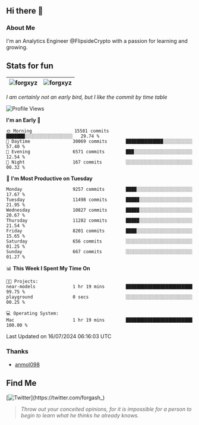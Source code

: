 ## Hi there 👋

### About Me

I'm an Analytics Engineer @FlipsideCrypto with a passion for learning and growing.
  
## Stats for fun

| <img align="center" src="https://github-readme-streak-stats.herokuapp.com/?user=forgxyz&theme=tokyonight" alt="forgxyz" /> | <img align="center" src="https://github-readme-stats.vercel.app/api?username=forgxyz&theme=tokyonight&show_icons=true" alt="forgxyz" /> |
| ------------- |------------- |

*I am certainly not an early bird, but I like the commit by time table*  

<!--START_SECTION:waka-->
![Profile Views](http://img.shields.io/badge/Profile%20Views-0-blue)

**I'm an Early 🐤** 

```text
🌞 Morning                15581 commits       ███████░░░░░░░░░░░░░░░░░░   29.74 % 
🌆 Daytime                30069 commits       ██████████████░░░░░░░░░░░   57.40 % 
🌃 Evening                6571 commits        ███░░░░░░░░░░░░░░░░░░░░░░   12.54 % 
🌙 Night                  167 commits         ░░░░░░░░░░░░░░░░░░░░░░░░░   00.32 % 
```
📅 **I'm Most Productive on Tuesday** 

```text
Monday                   9257 commits        ████░░░░░░░░░░░░░░░░░░░░░   17.67 % 
Tuesday                  11498 commits       █████░░░░░░░░░░░░░░░░░░░░   21.95 % 
Wednesday                10827 commits       █████░░░░░░░░░░░░░░░░░░░░   20.67 % 
Thursday                 11282 commits       █████░░░░░░░░░░░░░░░░░░░░   21.54 % 
Friday                   8201 commits        ████░░░░░░░░░░░░░░░░░░░░░   15.65 % 
Saturday                 656 commits         ░░░░░░░░░░░░░░░░░░░░░░░░░   01.25 % 
Sunday                   667 commits         ░░░░░░░░░░░░░░░░░░░░░░░░░   01.27 % 
```


📊 **This Week I Spent My Time On** 

```text
🐱‍💻 Projects: 
near-models              1 hr 19 mins        █████████████████████████   99.75 % 
playground               0 secs              ░░░░░░░░░░░░░░░░░░░░░░░░░   00.25 % 

💻 Operating System: 
Mac                      1 hr 19 mins        █████████████████████████   100.00 % 
```


 Last Updated on 16/07/2024 06:16:03 UTC
<!--END_SECTION:waka-->

### Thanks
 - [anmol098](https://github.com/anmol098/waka-readme-stats/)
  
## Find Me
[![Twitter](https://img.shields.io/twitter/url/https/twitter.com/forgash_.svg?style=social&label=Follow%20%40forgash_)](https://twitter.com/forgash_)


> *Throw out your conceited opinions, for it is impossible for a person to begin to learn what he thinks he already knows.* 
